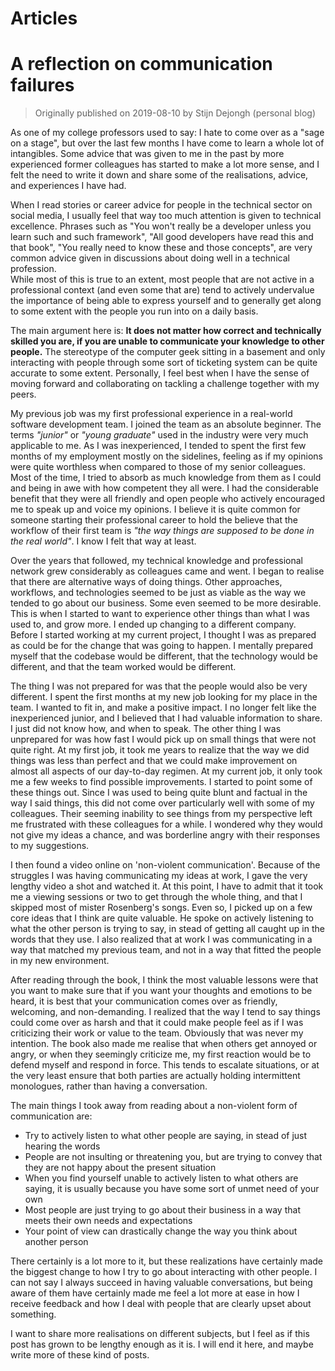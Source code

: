 # Articles

# A reflection on communication failures 

> Originally published on 2019-08-10 by Stijn Dejongh (personal blog)

As one of my college professors used to say: I hate to come over as a "sage on a stage",
but over the last few months I have come to learn a whole lot of intangibles.
Some advice that was given to me in the past by more experienced former colleagues
 has started to make a lot more sense, and I felt the need to write it down and
 share some of the realisations, advice, and experiences I have had.

When I read stories or career advice for people in the technical sector on social media,
I usually feel that way too much attention is given to technical excellence.
Phrases such as "You won't really be a developer unless you learn such and such framework",
"All good developers have read this and that book", "You really need to know these and those concepts",
are very common advice given in discussions about doing well in a technical profession.  
While most of this is true to an extent, most people that are not active in a professional context
(and even some that are) tend to actively undervalue the importance of being able to express yourself
and to generally get along to some extent with the people you run into on a daily basis.

The main argument here is: **It does not matter how correct and technically skilled you are,
if you are unable to communicate your knowledge to other people.**
The stereotype of the computer geek sitting in a basement and only interacting with people through 
some sort of ticketing system can be quite accurate to some extent.
Personally, I feel best when I have the sense of moving forward and collaborating on tackling a 
challenge together with my peers.

My previous job was my first professional experience in a real-world software development team.
I joined the team as an absolute beginner. The terms *"junior"* or *"young graduate"* used in the industry 
were very much applicable to me. As I was inexperienced, I tended to spent the first few months of my employment
 mostly on the sidelines, feeling as if my opinions were quite worthless when compared to those of my
  senior colleagues. Most of the time, I tried to absorb as much knowledge from them as I could and being
  in awe with how competent they all were. I had the considerable benefit that they were all friendly and open people
 who actively encouraged me to speak up and voice my opinions.
I believe it is quite common for someone starting their professional career to hold the believe that 
the workflow of their first team is *"the way things are supposed to be done in the real world"*.
 I know I felt that way at least.
 
Over the years that followed, my technical knowledge and professional network grew considerably as colleagues came and went.
I began to realise that there are alternative ways of doing things. Other approaches, workflows, and technologies seemed to
be just as viable as the way we tended to go about our business. Some even seemed to be more desirable.
This is when I started to want to experience other things than what I was used to, and grow more.
I ended up changing to a different company. Before I started working at my current project, I thought I was
as prepared as could be for the change that was going to happen. I mentally prepared myself that the codebase would be
different, that the technology would be different, and that the team worked would be different.

The thing I was not prepared for was that the people would also be very different. I spent the first months at my new job
looking for my place in the team. I wanted to fit in, and make a positive impact. I no longer felt like the inexperienced junior,
and I believed that I had valuable information to share. I just did not know how, and when to speak.
The other thing I was unprepared for was how fast I would pick up on small things that were not quite right.
At my first job, it took me years to realize that the way we did things was less than perfect and that
we could make improvement on almost all aspects of our day-to-day regimen. At my current job, it only took me a 
few weeks to find possible improvements. I started to point some of these things out. Since I was used to being
 quite blunt and factual in the way I said things, this did not come over particularly well  with some of my colleagues.
 Their seeming inability to see things from my perspective left me frustrated with these colleagues for a while. 
 I wondered why they would not give my ideas a chance, and was borderline angry with their responses to my suggestions.
 
I then found a video online on 'non-violent communication'. Because of the struggles I was having communicating
my ideas at work, I gave the very lengthy video a shot and watched it. At this point, I have to admit that it took
me a viewing sessions or two to get through the whole thing, and that I skipped most of mister Rosenberg's songs.
Even so, I picked up on a few core ideas that I think are quite valuable. He spoke on actively listening to what the
other person is trying to say, in stead of getting all caught up in the words that they use.
I also realized that at work I was communicating in a way that matched my previous team, and not in a way
that fitted the people in my new environment. 

After reading through the book, I think the most valuable lessons were that you want to make sure that if
you want your thoughts and emotions to be heard, it is best that your communication comes over as friendly, welcoming, and non-demanding.
I realized that the way I tend to say things could come over as harsh and that it could make people feel as if I was
criticizing their work or value to the team. Obviously that was never my intention. The book also made me realise that when
others get annoyed or angry, or when they seemingly criticize me, my first reaction would be to defend myself and respond in force.
This tends to escalate situations, or at the very least ensure that both parties are actually holding intermittent monologues,
 rather than having a conversation.
 
The main things I took away from reading about a non-violent form of communication are:

* Try to actively listen to what other people are saying, in stead of just hearing the words
* People are not insulting or threatening you, but are trying to convey that they are not happy about the present situation
* When you find yourself unable to actively listen to what others are saying, it is usually because you have some sort of unmet need of your own
* Most people are just trying to go about their business in a way that meets their own needs and expectations
* Your point of view can drastically change the way you think about another person

There certainly is a lot more to it, but these realizations have certainly made the biggest change to how 
I try to go about interacting with other people. I can not say I always succeed in having valuable conversations,
 but being aware of them have certainly made me feel a lot more at ease in how I receive feedback and 
 how I deal with people that are clearly upset about something.
 
 
I want to share more realisations on different subjects, but I feel as if this post has grown to be lengthy enough as it is.
I will end it here, and maybe write more of these kind of posts.

